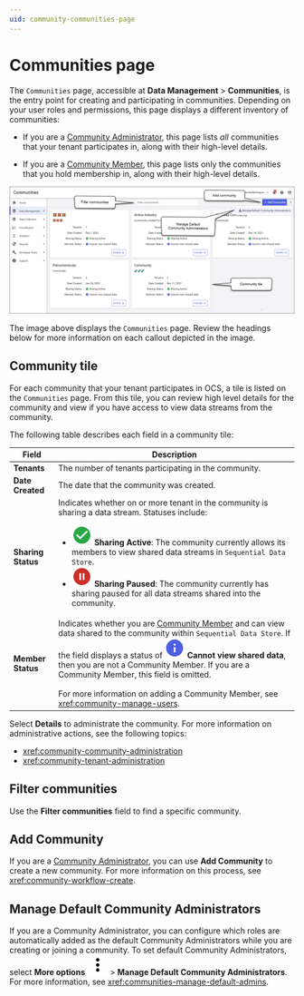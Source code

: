```yaml
---
uid: community-communities-page
---
```


# Communities page

The `Communities` page, accessible at **Data Management** > **Communities**, is the entry point for creating and participating in communities. Depending on your user roles and permissions, this page displays a different inventory of communities:

- If you are a [Community Administrator](xref:community-community-roles#community-administrators), this page lists *all* communities that your tenant participates in, along with their high-level details. 

- If you are a [Community Member](xref:community-community-roles#community-member), this page lists only the communities that you hold membership in, along with their high-level details.  

![Communities page](images/communities-page.png)

The image above displays the `Communities` page. Review the headings below for more information on each callout depicted in the image.

## Community tile

For each community that your tenant participates in OCS, a tile is listed on the `Communities` page. From this tile, you can review high level details for the community and view if you have access to view data streams from the community.

The following table describes each field in a community tile:

| Field | Description |
|--|--|
| **Tenants** | The number of tenants participating in the community. |
| **Date Created** | The date that the community was created. |
| **Sharing Status** | Indicates whether on or more tenant in the community is sharing a data stream. Statuses include: <ul><li><img src="../_icons/check-circle.svg" alt="Sharing Active"/> <strong>Sharing Active</strong>: The community currently allows its members to view shared data streams in <code>Sequential Data Store</code>.</li><li><img src="../_icons/pause-circle.svg" alt="Sharing Paused"/> <strong>Sharing Paused</strong>: The community currently has sharing paused for all data streams shared into the community.</li></ul> |
| **Member Status** | Indicates whether you are [Community Member](xref:community-community-roles#community-member) and can view data shared to the community within `Sequential Data Store`. If the field displays a status of ![information](../_icons/information.svg) **Cannot view shared data**, then you are not a Community Member. If you are a Community Member, this field is omitted.<br><br>For more information on adding a Community Member, see <xref:community-manage-users>. |

Select **Details** to administrate the community. For more information on administrative actions, see the following topics:

- <xref:community-community-administration>
- <xref:community-tenant-administration>

## Filter communities

Use the **Filter communities** field to find a specific community.

## Add Community

If you are a [Community Administrator](xref:community-community-roles#community-administrators), you can use **Add Community** to create a new community. For more information on this process, see <xref:community-workflow-create>.

## Manage Default Community Administrators

If you are a Community Administrator, you can configure which roles are automatically added as the default Community Administrators while you are creating or joining a community. To set default Community Administrators, select **More options** ![More options](../_icons/dots-vertical.svg) > **Manage Default Community Administrators**. For more information, see <xref:communities-manage-default-admins>.
